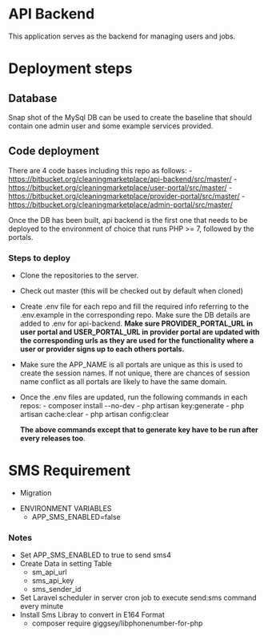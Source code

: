 # API Backend

This application serves as the backend for managing users and jobs.

# Deployment steps
## Database
Snap shot of the MySql DB can be used to create the baseline that should contain one admin user and some example services provided.

## Code deployment
There are 4 code bases including this repo as follows:
      - https://bitbucket.org/cleaningmarketplace/api-backend/src/master/
      - https://bitbucket.org/cleaningmarketplace/user-portal/src/master/
      - https://bitbucket.org/cleaningmarketplace/provider-portal/src/master/
      - https://bitbucket.org/cleaningmarketplace/admin-portal/src/master/

Once the DB has been built, api backend is the first one that needs to be deployed to the environment of choice that runs PHP >= 7, followed by the portals.

### Steps to deploy
- Clone the repositories to the server.
- Check out master (this will be checked out by default when cloned)
- Create .env file for each repo and fill the required info referring to the .env.example in the corresponding repo. Make sure the DB details are added to .env for api-backend. **Make sure PROVIDER_PORTAL_URL in user portal and USER_PORTAL_URL in provider portal are updated with the corresponding urls as they are used for the functionality where a user or provider signs up to each others portals.**
- Make sure the APP_NAME is all portals are unique as this is used to create the session names. If not unique, there are chances of session name conflict as all portals are likely to have the same domain.
- Once the .env files are updated, run the following commands in each repos:
      - composer install --no-dev
      - php artisan key:generate
      - php artisan cache:clear
      - php artisan config:clear
   
   **The above commands except that to generate key have to be run after every releases too**.

# SMS Requirement
- Migration

* ENVIRONMENT VARIABLES 
   - APP_SMS_ENABLED=false

### Notes
-  Set APP_SMS_ENABLED to true to send sms4
-  Create Data in setting Table
     - sm_api_url
     - sms_api_key
     - sms_sender_id
-  Set Laravel scheduler in server cron job to execute send:sms command every minute
-  Install Sms Libray to convert in E164 Format
   - composer require giggsey/libphonenumber-for-php